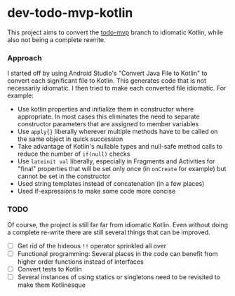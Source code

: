 # dev-todo-mvp-kotlin

This project aims to convert the [todo-mvp](https://github.com/googlesamples/android-architecture/tree/todo-mvp) branch to idiomatic Kotlin, while also not being a complete rewrite.

### Approach

I started off by using Android Studio's "Convert Java File to Kotlin" to convert each significant file to Kotlin. This generates code that is not necessarily idiomatic. I then tried to make each converted file idiomatic. For example:

  - Use kotlin properties and initialize them in constructor where appropriate. In most cases this eliminates the need to separate constructor parameters that are assigned to member variables
  - Use `apply{}` liberally wherever multiple methods have to be called on the same object in quick succession
  - Take advantage of Kotlin's nullable types and null-safe method calls to reduce the number of `if(null)` checks
  - Use `lateinit val` liberally, especially in Fragments and Activities for "final" properties that will be set only once (in `onCreate` for example) but cannot be set in the constructor
  - Used string templates instead of concatenation (in a few places)
  - Used if-expressions to make some code more concise

### TODO

Of course, the project is still far far from idiomatic Kotlin. Even without doing a complete re-write there are still several things that can be improved.

  - [ ] Get rid of the hideous `!!` operator sprinkled all over
  - [ ] Functional programming: Several places in the code can benefit from higher order functions instead of interfaces
  - [ ] Convert tests to Kotlin
  - [ ] Several instances of using statics or singletons need to be revisited to make them Kotlinesque

